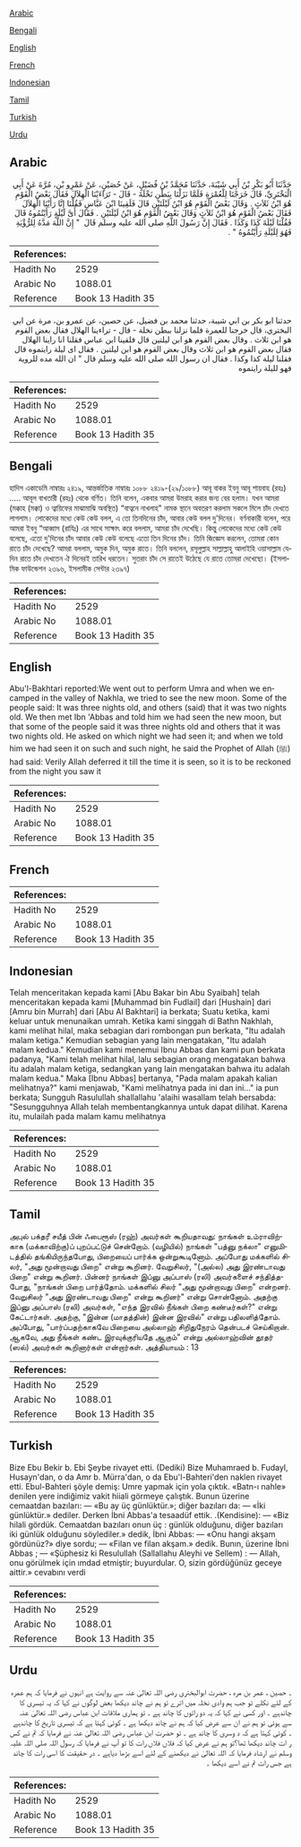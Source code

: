[Arabic](#arabic)

[Bengali](#bengali)

[English](#english)

[French](#french)

[Indonesian](#indonesian)

[Tamil](#tamil)

[Turkish](#turkish)

[Urdu](#urdu)

## Arabic


<div dir="rtl" lang="ar" style={{fontSize:'larger',backgroundColor:'#f8f9fa',padding:20}}>
حَدَّثَنَا أَبُو بَكْرِ بْنُ أَبِي شَيْبَةَ، حَدَّثَنَا مُحَمَّدُ بْنُ فُضَيْلٍ، عَنْ حُصَيْنٍ، عَنْ عَمْرِو بْنِ، مُرَّةَ عَنْ أَبِي الْبَخْتَرِيِّ، قَالَ خَرَجْنَا لِلْعُمْرَةِ فَلَمَّا نَزَلْنَا بِبَطْنِ نَخْلَةَ - قَالَ - تَرَاءَيْنَا الْهِلاَلَ فَقَالَ بَعْضُ الْقَوْمِ هُوَ ابْنُ ثَلاَثٍ ‏.‏ وَقَالَ بَعْضُ الْقَوْمِ هُوَ ابْنُ لَيْلَتَيْنِ قَالَ فَلَقِينَا ابْنَ عَبَّاسٍ فَقُلْنَا إِنَّا رَأَيْنَا الْهِلاَلَ فَقَالَ بَعْضُ الْقَوْمِ هُوَ ابْنُ ثَلاَثٍ وَقَالَ بَعْضُ الْقَوْمِ هُوَ ابْنُ لَيْلَتَيْنِ ‏.‏ فَقَالَ أَىَّ لَيْلَةٍ رَأَيْتُمُوهُ قَالَ فَقُلْنَا لَيْلَةَ كَذَا وَكَذَا ‏.‏ فَقَالَ إِنَّ رَسُولَ اللَّهِ صلى الله عليه وسلم قَالَ ‏ "‏ إِنَّ اللَّهَ مَدَّهُ لِلرُّؤْيَةِ فَهُوَ لِلَيْلَةِ رَأَيْتُمُوهُ ‏"‏ ‏.‏
</div>
<div style={{backgroundColor:'#f8f9fa',padding:20, marginBottom: 10}}><table> <thead> <tr> <th>References:</th> <th></th> </tr> </thead> <tbody><tr><td>Hadith No</td><td>2529</td></tr><tr><td>Arabic No</td><td>1088.01</td></tr><tr><td>Reference</td><td>Book 13 Hadith 35</td></tr></tbody></table></div>


<div dir="rtl" lang="ar" style={{fontSize:'larger',backgroundColor:'#f8f9fa',padding:20}}>
حدثنا ابو بكر بن ابي شيبة، حدثنا محمد بن فضيل، عن حصين، عن عمرو بن، مرة عن ابي البختري، قال خرجنا للعمرة فلما نزلنا ببطن نخلة - قال - تراءينا الهلال فقال بعض القوم هو ابن ثلاث . وقال بعض القوم هو ابن ليلتين قال فلقينا ابن عباس فقلنا انا راينا الهلال فقال بعض القوم هو ابن ثلاث وقال بعض القوم هو ابن ليلتين . فقال اى ليلة رايتموه قال فقلنا ليلة كذا وكذا . فقال ان رسول الله صلى الله عليه وسلم قال " ان الله مده للروية فهو لليلة رايتموه
</div>
<div style={{backgroundColor:'#f8f9fa',padding:20, marginBottom: 10}}><table> <thead> <tr> <th>References:</th> <th></th> </tr> </thead> <tbody><tr><td>Hadith No</td><td>2529</td></tr><tr><td>Arabic No</td><td>1088.01</td></tr><tr><td>Reference</td><td>Book 13 Hadith 35</td></tr></tbody></table></div>

## Bengali


<div dir="ltr" lang="bn" style={{fontSize:'larger',backgroundColor:'#f8f9fa',padding:20}}>
হাদিস একাডেমি নাম্বারঃ ২৪১৯, আন্তর্জাতিক নাম্বারঃ ১০৮৮ ২৪১৯-(২৯/১০৮৮) আবূ বাকর ইবনু আবূ শায়বাহ (রহঃ) ..... আবূল বাখতারী (রহঃ) থেকে বর্ণিত। তিনি বলেন, একবার আমরা উমরাহ করার জন্য বের হলাম। যখন আমরা (মক্কাহ (মক্কা) ও ত্বায়িফের মাঝামাঝি অবস্থিত) “বাত্বনে নাখলাহ" নামক স্থানে অবতরণ করলাম সকলে মিলে চাঁদ দেখতে লাগলাম। লোকেদের মধ্যে কেউ কেউ বলল, এ তো তিনদিনের চাঁদ, আবার কেউ বলল দু'দিনের। বর্ণনাকারী বলেন, পরে আমরা ইবনু “আব্বাস (রাযিঃ) এর সাথে সাক্ষাৎ করে বললাম, আমরা চাঁদ দেখেছি। কিন্তু লোকেদের মধ্যে কেউ কেউ বলেছে, এতো দু'দিনের চাঁদ আবার কেউ কেউ বলেছে এতো তিন দিনের চাঁদ। তিনি জিজ্ঞেস করলেন, তোমরা কোন রাতে চাঁদ দেখেছে? আমরা বললাম, অমুক দিন, অমুক রাতে। তিনি বললেন, রসূলুল্লাহ সাল্লাল্লাহু আলাইহি ওয়াসাল্লাম যেদিন রাতে চাঁদ দেখতেন ঐ দিনেরই তারিখ ধরতেন। সুতরাং চাঁদ সে রাতেই উঠেছে যে রাতে তোমরা দেখেছো। (ইসলামিক ফাউন্ডেশন ২৩৯৬, ইসলামীক সেন্টার ২৩৯৭)
</div>
<div style={{backgroundColor:'#f8f9fa',padding:20, marginBottom: 10}}><table> <thead> <tr> <th>References:</th> <th></th> </tr> </thead> <tbody><tr><td>Hadith No</td><td>2529</td></tr><tr><td>Arabic No</td><td>1088.01</td></tr><tr><td>Reference</td><td>Book 13 Hadith 35</td></tr></tbody></table></div>

## English


<div dir="ltr" lang="en" style={{fontSize:'larger',backgroundColor:'#f8f9fa',padding:20}}>
Abu'l-Bakhtari reported:We went out to perform Umra and when we encamped in the valley of Nakhla, we tried to see the new moon. Some of the people said: It was three nights old, and others (said) that it was two nights old. We then met Ibn 'Abbas and told him we had seen the new moon, but that some of the people said it was three nights old and others that it was two nights old. He asked on which night we had seen it; and when we told him we had seen it on such and such night, he said the Prophet of Allah (ﷺ) had said: Verily Allah deferred it till the time it is seen, so it is to be reckoned from the night you saw it
</div>
<div style={{backgroundColor:'#f8f9fa',padding:20, marginBottom: 10}}><table> <thead> <tr> <th>References:</th> <th></th> </tr> </thead> <tbody><tr><td>Hadith No</td><td>2529</td></tr><tr><td>Arabic No</td><td>1088.01</td></tr><tr><td>Reference</td><td>Book 13 Hadith 35</td></tr></tbody></table></div>

## French


<div dir="ltr" lang="fr" style={{fontSize:'larger',backgroundColor:'#f8f9fa',padding:20}}>

</div>
<div style={{backgroundColor:'#f8f9fa',padding:20, marginBottom: 10}}><table> <thead> <tr> <th>References:</th> <th></th> </tr> </thead> <tbody><tr><td>Hadith No</td><td>2529</td></tr><tr><td>Arabic No</td><td>1088.01</td></tr><tr><td>Reference</td><td>Book 13 Hadith 35</td></tr></tbody></table></div>

## Indonesian


<div dir="ltr" lang="id" style={{fontSize:'larger',backgroundColor:'#f8f9fa',padding:20}}>
Telah menceritakan kepada kami [Abu Bakar bin Abu Syaibah] telah menceritakan kepada kami [Muhammad bin Fudlail] dari [Hushain] dari [Amru bin Murrah] dari [Abu Al Bakhtari] ia berkata; Suatu ketika, kami keluar untuk menunaikan umrah. Ketika kami singgah di Bathn Nakhlah, kami melihat hilal, maka sebagian dari rombongan pun berkata, "Itu adalah malam ketiga." Kemudian sebagian yang lain mengatakan, "Itu adalah malam kedua." Kemudian kami menemui Ibnu Abbas dan kami pun berkata padanya, "Kami telah melihat hilal, lalu sebagian orang mengatakan bahwa itu adalah malam ketiga, sedangkan yang lain mengatakan bahwa itu adalah malam kedua." Maka [Ibnu Abbas] bertanya, "Pada malam apakah kalian melihatnya?" kami menjawab, "Kami melihatnya pada ini dan ini…" ia pun berkata; Sungguh Rasulullah shallallahu 'alaihi wasallam telah bersabda: "Sesungguhnya Allah telah membentangkannya untuk dapat dilihat. Karena itu, mulailah pada malam kamu melihatnya
</div>
<div style={{backgroundColor:'#f8f9fa',padding:20, marginBottom: 10}}><table> <thead> <tr> <th>References:</th> <th></th> </tr> </thead> <tbody><tr><td>Hadith No</td><td>2529</td></tr><tr><td>Arabic No</td><td>1088.01</td></tr><tr><td>Reference</td><td>Book 13 Hadith 35</td></tr></tbody></table></div>

## Tamil


<div dir="ltr" lang="ta" style={{fontSize:'larger',backgroundColor:'#f8f9fa',padding:20}}>
அபுல் பக்தரீ சயீத் பின் ஃபைரூஸ் (ரஹ்) அவர்கள் கூறியதாவது: நாங்கள் உம்ராவிற்காக (மக்காவிற்கு)ப் புறப்பட்டுச் சென்றோம். (வழியில்) நாங்கள் "பத்னு நக்லா" எனுமிடத்தில் தங்கியிருந்தபோது, பிறையைப் பார்க்க ஒன்றுகூடினோம். அப்போது மக்களில் சிலர், "அது மூன்றாவது பிறை" என்று கூறினர். வேறுசிலர், "(அல்ல) அது இரண்டாவது பிறை" என்று கூறினர். பின்னர் நாங்கள் இப்னு அப்பாஸ் (ரலி) அவர்களைச் சந்தித்தபோது, "நாங்கள் பிறை பார்த்தோம். மக்களில் சிலர் "அது மூன்றாவது பிறை" என்றனர். வேறுசிலர் "அது இரண்டாவது பிறை" என்று கூறினர்" என்று சொன்னோம். அதற்கு இப்னு அப்பாஸ் (ரலி) அவர்கள், "எந்த இரவில் நீங்கள் பிறை கண்டீர்கள்?" என்று கேட்டார்கள். அதற்கு, "இன்ன (மாதத்தின்) இன்ன இரவில்" என்று பதிலளித்தோம். அப்போது, "பார்ப்பதற்காகவே பிறையை அல்லாஹ் சிறிதுநேரம் தென்படச் செய்கிறான். ஆகவே, அது நீங்கள் கண்ட இரவுக்குரியதே ஆகும்" என்று அல்லாஹ்வின் தூதர் (ஸல்) அவர்கள் கூறினார்கள் என்றார்கள். அத்தியாயம் : 13
</div>
<div style={{backgroundColor:'#f8f9fa',padding:20, marginBottom: 10}}><table> <thead> <tr> <th>References:</th> <th></th> </tr> </thead> <tbody><tr><td>Hadith No</td><td>2529</td></tr><tr><td>Arabic No</td><td>1088.01</td></tr><tr><td>Reference</td><td>Book 13 Hadith 35</td></tr></tbody></table></div>

## Turkish


<div dir="ltr" lang="tr" style={{fontSize:'larger',backgroundColor:'#f8f9fa',padding:20}}>
Bize Ebu Bekir b. Ebi Şeybe rivayet etti. (Dediki) Bize Muhamraed b. Fudayl, Husayn'dan, o da Amr b. Mürra'dan, o da Ebu'l-Bahteri'den naklen rivayet etti. Ebul-Bahteri şöyle demiş: Umre yapmak için yola çıktık. «Batn-ı nahle» denilen yere indiğimiz vakit hiiali görmeye çalıştık. Bunun üzerine cemaatdan bazıları: — «Bu ay üç günlüktür.»; diğer bazıları da: — «İki günlüktür.» dediler. Derken İbni Abbas'a tesaadüf ettik. .(Kendisine): — «Biz hilali gördük. Cemaatdan bazıları onun üç : günlük olduğunu, diğer bazıları iki günlük olduğunu söylediler.» dedik, İbni Abbas: — «Onu hangi akşam gördünüz?» diye sordu; — «Filan ve filan akşam.» dedik. Bunın, üzerine İbni Abbas ; — «Şüphesiz ki Resulullah (Sallallahu Aleyhi ve Sellem) : — Allah, onu görülmek için ımdad etmiştir; buyurdular. O, sizin gördüğünüz geceye aittir.» cevabını verdi
</div>
<div style={{backgroundColor:'#f8f9fa',padding:20, marginBottom: 10}}><table> <thead> <tr> <th>References:</th> <th></th> </tr> </thead> <tbody><tr><td>Hadith No</td><td>2529</td></tr><tr><td>Arabic No</td><td>1088.01</td></tr><tr><td>Reference</td><td>Book 13 Hadith 35</td></tr></tbody></table></div>

## Urdu


<div dir="rtl" lang="ur" style={{fontSize:'larger',backgroundColor:'#f8f9fa',padding:20}}>
۔ حصین ، عمر بن مرہ ، حضرت ابوالبختری رضی اللہ تعالیٰ عنہ سے روایت ہے انہوں نے فرمایا کہ ہم عمرہ کے لئے نکلے تو جب ہم وادی نخلہ میں اترے تو ہم نے چاند دیکھا بعض لوگوں نے کہا کہ یہ تیسری کا چاندہے ۔ اور کسی نے کہا کہ یہ دو راتوں کا چاند ہے ۔ تو ہماری ملاقات ابن عباس رضی اللہ تعالیٰ عنہ سے ہوئی تو ہم نے ان سے عرض کیا کہ ہم نے چاند دیکھا ہے ۔ کوئی کہتا ہے کہ تیسری تاریخ کا چاندہے ۔ کوئی کہتا ہے کہ د وسری کا چاند ہے ۔ تو حضرت ابن عباس رضی اللہ تعالیٰ عنہ نے فرمایا کہ تم نے کس ر ات چاند دیکھا تھا؟تو ہم نے عرض کیا کہ فلاں فلاں رات کا تو آپ نے فرمایا کہ رسول اللہ صلی اللہ علیہ وسلم نے ارشاد فرمایا کہ اللہ تعالیٰ نے دیکھنے کے لئے اسے بڑھا دیاہے ۔ در حقیقت کا اسی رات کا چاند ہے جس رات تم نے اسے دیکھا ۔
</div>
<div style={{backgroundColor:'#f8f9fa',padding:20, marginBottom: 10}}><table> <thead> <tr> <th>References:</th> <th></th> </tr> </thead> <tbody><tr><td>Hadith No</td><td>2529</td></tr><tr><td>Arabic No</td><td>1088.01</td></tr><tr><td>Reference</td><td>Book 13 Hadith 35</td></tr></tbody></table></div>